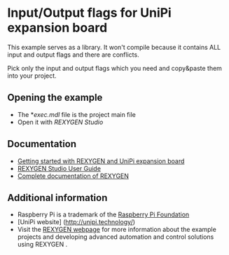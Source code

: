 Input/Output flags for UniPi expansion board
============================================

This example serves as a library. It won't compile because it contains ALL input and output 
flags and there are conflicts.

Pick only the input and output flags which you need and copy&paste them into your project.

## Opening the example ##
- The **exec.mdl* file is the project main file
- Open it with *REXYGEN Studio*

## Documentation ##

- [Getting started with REXYGEN  and UniPi expansion board](https://www.rexygen.com/doc/PDF/ENGLISH/RexygenGettingStarted_UniPi_ENG.pdf)
- [REXYGEN Studio User Guide](https://www.rexygen.com/doc/PDF/ENGLISH/RexygenStudio_ENG.pdf)
- [Complete documentation of REXYGEN ](http://www.rexygen.com/documentation-and-support)

## Additional information ##

- Raspberry Pi is a trademark of the [Raspberry Pi Foundation](http://www.raspberrypi.org)
- [UniPi website] (http://unipi.technology/)
- Visit the [REXYGEN webpage](http://www.rexygen.com) 
for more information about the example projects and developing advanced 
automation and control solutions using REXYGEN .